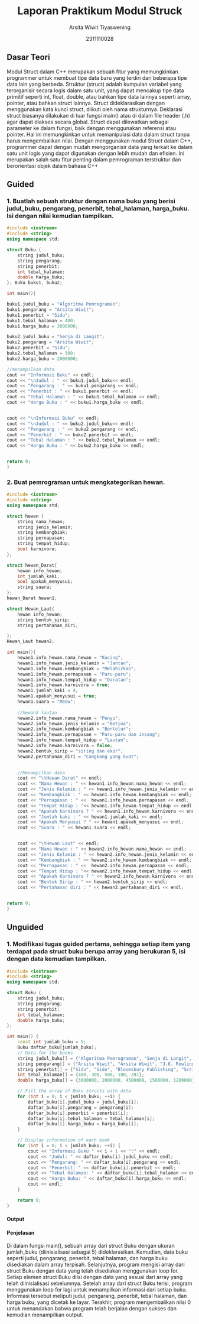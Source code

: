 # <h1 align="center">Laporan Praktikum Modul Struck </h1>
<p align="center">Arsita Wiwit Tiyaswening</p>
<p align="center">2311110028</p>

## Dasar Teori
Modul Struct dalam C++ merupakan sebuah fitur yang memungkinkan programmer untuk membuat tipe data baru yang terdiri dari beberapa tipe data lain yang berbeda. Struktur (struct) adalah kumpulan variabel yang terorganisir secara logis dalam satu unit, yang dapat mencakup tipe data primitif seperti int, float, double, atau bahkan tipe data lainnya seperti array, pointer, atau bahkan struct lainnya. 
Struct dideklarasikan dengan menggunakan kata kunci struct, diikuti oleh nama strukturnya. Deklarasi struct biasanya dilakukan di luar fungsi main() atau di dalam file header (.h) agar dapat diakses secara global.
Struct dapat dilewatkan sebagai parameter ke dalam fungsi, baik dengan menggunakan referensi atau pointer. Hal ini memungkinkan untuk memanipulasi data dalam struct tanpa harus mengembalikan nilai. Dengan menggunakan modul Struct dalam C++, programmer dapat dengan mudah mengorganisir data yang terkait ke dalam satu unit logis yang dapat digunakan dengan lebih mudah dan efisien. 
Ini merupakan salah satu fitur penting dalam pemrograman terstruktur dan berorientasi objek dalam bahasa C++

## Guided
### 1. Buatlah sebuah struktur dengan nama buku yang berisi judul_buku, pengarang, penerbit, tebal_halaman, harga_buku. Isi dengan nilai kemudian tampilkan.
```C++
#include <iostream>
#include <string>
using namespace std;

struct Buku {
    string judul_buku;        
    string pengarang;         
    string penerbit;          
    int tebal_halaman;        
    double harga_buku;           
}; Buku buku1, buku2;

int main(){

buku1.judul_buku = "Algoritma Pemrograman";
buku1.pengarang = "Arsita Wiwit";
buku1.penerbit = "Sidu";
buku1.tebal_halaman = 400;
buku1.harga_buku = 3000000;

buku2.judul_buku = "Senja di Langit";
buku2.pengarang = "Arsita Wiwit";
buku2.penerbit = "Sidu";
buku2.tebal_halaman = 300;
buku2.harga_buku = 2000000;

//menampilkan data
cout << "Informasi Buku" << endl;
cout << "\nJudul : " << buku1.judul_buku<< endl;
cout << "Pengarang : " << buku1.pengarang << endl;
cout << "Penerbit : " << buku1.penerbit << endl;
cout << "Tebal Halaman : " << buku1.tebal_halaman << endl;
cout << "Harga Buku : " << buku1.harga_buku << endl;


cout << "\nInformasi Buku" << endl;
cout << "\nJudul : " << buku2.judul_buku<< endl;
cout << "Pengarang : " << buku2.pengarang << endl;
cout << "Penerbit : " << buku2.penerbit << endl;
cout << "Tebal Halaman : " << buku2.tebal_halaman << endl;
cout << "Harga Buku : " << buku2.harga_buku << endl;


return 0;
}
```
### 2. Buat pemrograman untuk mengkategorikan hewan.
```C++
#include <iostream>
#include <string>
using namespace std;

struct hewan {
    string nama_hewan;        
    string jenis_kelamin;         
    string kembangbiak;          
    string pernapasan;        
    string tempat_hidup;  
    bool karnivora;         
}; 

struct hewan_Darat{
    hewan info_hewan;
    int jumlah_kaki;
    bool apakah_menyusui;
    string suara;
};
hewan_Darat hewan1;

struct Hewan_Laut{
    hewan info_hewan;
    string bentuk_sirip;
    string pertahanan_diri;

};
Hewan_Laut hewan2;

int main(){
    hewan1.info_hewan.nama_hewan = "Kucing";
    hewan1.info_hewan.jenis_kelamin = "Jantan";
    hewan1.info_hewan.kembangbiak = "Melahirkan";
    hewan1.info_hewan.pernapasan = "Paru-paru";
    hewan1.info_hewan.tempat_hidup = "Daratan";
    hewan1.info_hewan.karnivora = true;
    hewan1.jumlah_kaki = 4;
    hewan1.apakah_menyusui = true;
    hewan1.suara = "Meow";
    
    //hewan2 lautan
    hewan2.info_hewan.nama_hewan = "Penyu";
    hewan2.info_hewan.jenis_kelamin = "Betina";
    hewan2.info_hewan.kembangbiak = "Bertelur";
    hewan2.info_hewan.pernapasan = "Paru-paru dan insang";
    hewan2.info_hewan.tempat_hidup = "Lautan";
    hewan2.info_hewan.karnivora = false;
    hewan2.bentuk_sirip = "siring dan ekor";
    hewan2.pertahanan_diri = "Cangkang yang kuat";
    

    //Menampilkan data
    cout << "\tHewan Darat" << endl;
    cout << "Nama Hewan : " << hewan1.info_hewan.nama_hewan << endl;
    cout << "Jenis Kelamin : " << hewan1.info_hewan.jenis_kelamin << endl;
    cout << "Kembangbiak : " << hewan1.info_hewan.kembangbiak << endl;
    cout << "Pernapasan : " <<  hewan1.info_hewan.pernapasan << endl;
    cout << "Tempat Hidup : "<< hewan1.info_hewan.tempat_hidup << endl;
    cout << "Apakah Karnivora ? " << hewan1.info_hewan.karnivora << endl;
    cout << "Jumlah kaki : " << hewan1.jumlah_kaki << endl;
    cout << "Apakah Menyusui ? " << hewan1.apakah_menyusui << endl;
    cout << "Suara : " << hewan1.suara << endl;


    cout << "\tHewan Laut" << endl;
    cout << "Nama Hewan : " << hewan2.info_hewan.nama_hewan << endl;
    cout << "Jenis Kelamin : " << hewan2.info_hewan.jenis_kelamin << endl;
    cout << "Kembangbiak : " << hewan2.info_hewan.kembangbiak << endl;
    cout << "Pernapasan : " <<  hewan2.info_hewan.pernapasan << endl;
    cout << "Tempat Hidup : "<< hewan2.info_hewan.tempat_hidup << endl;
    cout << "Apakah Karnivora ? " << hewan2.info_hewan.karnivora << endl;
    cout << "Bentuk Sirip : " << hewan2.bentuk_sirip << endl;
    cout << "Pertahanan diri : " << hewan2.pertahanan_diri << endl;


return 0;
}
``` 
## Unguided 
### 1. Modifikasi tugas guided pertama, sehingga setiap item yang terdapat pada struct buku berupa array yang berukuran 5, isi dengan data kemudian tampilkan.
```C++
#include <iostream>
#include <string>
using namespace std;

struct Buku {
    string judul_buku;        
    string pengarang;         
    string penerbit;          
    int tebal_halaman;        
    double harga_buku;           
};

int main() {
    const int jumlah_buku = 5; 
    Buku daftar_buku[jumlah_buku]; 
    // Data for the books
    string judul_buku[] = {"Algoritma Pemrograman", "Senja di Langit", "Harry Potter", "The Great Gatsby", "To Kill a Mockingbird"};
    string pengarang[] = {"Arsita Wiwit", "Arsita Wiwit", "J.K. Rowling", "F. Scott Fitzgerald", "Harper Lee"};
    string penerbit[] = {"Sidu", "Sidu", "Bloomsbury Publishing", "Scribner", "J. B. Lippincott & Co."};
    int tebal_halaman[] = {400, 300, 500, 180, 281};
    double harga_buku[] = {3000000, 2000000, 4500000, 1500000, 1200000};

    // Fill the array of Buku structs with data
    for (int i = 0; i < jumlah_buku; ++i) {
        daftar_buku[i].judul_buku = judul_buku[i];
        daftar_buku[i].pengarang = pengarang[i];
        daftar_buku[i].penerbit = penerbit[i];
        daftar_buku[i].tebal_halaman = tebal_halaman[i];
        daftar_buku[i].harga_buku = harga_buku[i];
    }

    // Display information of each book
    for (int i = 0; i < jumlah_buku; ++i) {
        cout << "Informasi Buku " << i + 1 << ":" << endl;
        cout << "Judul: " << daftar_buku[i].judul_buku << endl;
        cout << "Pengarang: " << daftar_buku[i].pengarang << endl;
        cout << "Penerbit: " << daftar_buku[i].penerbit << endl;
        cout << "Tebal Halaman: " << daftar_buku[i].tebal_halaman << endl;
        cout << "Harga Buku: " << daftar_buku[i].harga_buku << endl;
        cout << endl;
    }

    return 0;
}
```
#### Output

#### Penjelasan 
Di dalam fungsi main(), sebuah array dari struct Buku dengan ukuran jumlah_buku (diinisialisasi sebagai 5) dideklarasikan. Kemudian, data buku seperti judul, pengarang, penerbit, tebal halaman, dan harga buku disediakan dalam array terpisah.
Selanjutnya, program mengisi array dari struct Buku dengan data yang telah disediakan menggunakan loop for. Setiap elemen struct Buku diisi dengan data yang sesuai dari array yang telah diinisialisasi sebelumnya.
Setelah array dari struct Buku terisi, program menggunakan loop for lagi untuk menampilkan informasi dari setiap buku. Informasi tersebut meliputi judul, pengarang, penerbit, tebal halaman, dan harga buku, yang dicetak ke layar.
Terakhir, program mengembalikan nilai 0 untuk menandakan bahwa program telah berjalan dengan sukses dan kemudian menampilkan output.
